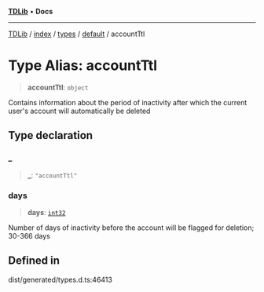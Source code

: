 [**TDLib**](../../../../../../README.md) • **Docs**

***

[TDLib](../../../../../../modules.md) / [index](../../../../../README.md) / [types](../../../README.md) / [default](../README.md) / accountTtl

# Type Alias: accountTtl

> **accountTtl**: `object`

Contains information about the period of inactivity after which the current user's account will automatically be deleted

## Type declaration

### \_

> **\_**: `"accountTtl"`

### days

> **days**: [`int32`](int32-1.md)

Number of days of inactivity before the account will be flagged for deletion; 30-366 days

## Defined in

dist/generated/types.d.ts:46413
